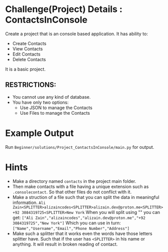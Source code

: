 # Challenge(Project) Details : ContactsInConsole

Create a project that is an console based application.
It has ability to:
- Create Contacts
- View Contacts
- Edit Contacts
- Delete Contacts

It is a basic project. 

## RESTRICTIONS:
- You cannot use any kind of database.
- You have only two options:
  - Use JSON to manage the Contacts
  - Use Files to manage the Contacts

# Example Output 
Run `Beginner/solutions/Project_ContactsInConsole/main.py` for output.
# Hints
- Make a directory named `contacts` in the project main folder.
- Then make contacts with a file having a unique extension such as `.consolecontact`. So that other files do not conflict with it.
- Make a struction of a file such that you can split the data in meaningful information.
  `Ali Zain<SPLITTER>alizaincodes<SPLITTER>alizain.dev@proton.me<SPLITTER>+92 3084319725<SPLITTER>New York`
  When you will split using "<SPLITTER>" you can get:
  `["Ali Zain","alizaincodes","alizain.dev@proton.me","+92 3084319725","New York"]`
  Which you can use in turn:
  `["Name","Username","Email","Phone Number","Address"]`
- Make such a splitter that it works even the words have those letters splitter have.
  Such that if the user has `<SPLITTER>` in his name or anything. It will result in broken reading of contact.